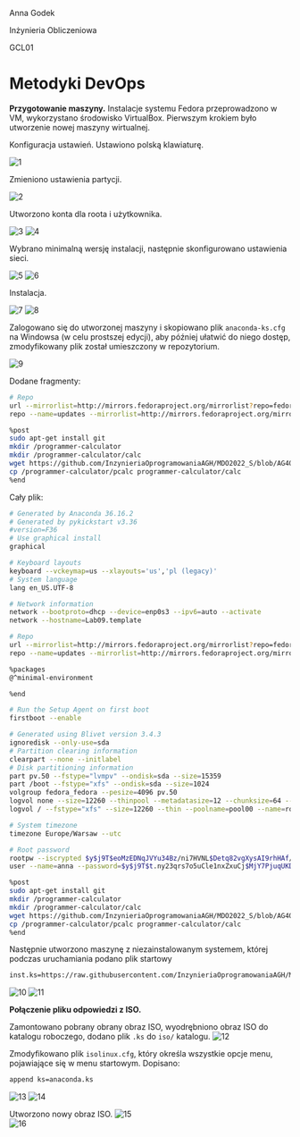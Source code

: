 Anna Godek

Inżynieria Obliczeniowa

GCL01

# Metodyki DevOps

**Przygotowanie maszyny.**
Instalacje systemu Fedora przeprowadzono w VM, wykorzystano środowisko VirtualBox. Pierwszym krokiem było utworzenie nowej maszyny wirtualnej.

Konfiguracja ustawień.
Ustawiono polską klawiaturę.

![1](1.png)


Zmieniono ustawienia partycji.

![2](2.png)

Utworzono konta dla roota i użytkownika.

![3](3.png)
![4](4.png)


Wybrano minimalną wersję instalacji, następnie skonfigurowano ustawienia sieci.

![5](5.png)
![6](6.png)


Instalacja.

![7](7.png)
![8](8.png)  


Zalogowano się do utworzonej maszyny i skopiowano plik `anaconda-ks.cfg` na Windowsa (w celu prostszej edycji), aby później ułatwić do niego dostęp, zmodyfikowany plik został umieszczony w repozytorium.

![9](9.png)


Dodane fragmenty: 
```bash
# Repo
url --mirrorlist=http://mirrors.fedoraproject.org/mirrorlist?repo=fedora-$releasever&arch=x86_64
repo --name=updates --mirrorlist=http://mirrors.fedoraproject.org/mirrorlist?repo=updates-released-f$releasever&arch=x86_64
```
```bash
%post
sudo apt-get install git
mkdir /programmer-calculator
mkdir /programmer-calculator/calc
wget https://github.com/InzynieriaOprogramowaniaAGH/MDO2022_S/blob/AG401570/INO/GCL01/AG401570/Lab09/pcalc -P /programmer-calculator
cp /programmer-calculator/pcalc programmer-calculator/calc
%end
```
Cały plik: 
```bash
# Generated by Anaconda 36.16.2
# Generated by pykickstart v3.36
#version=F36
# Use graphical install
graphical

# Keyboard layouts
keyboard --vckeymap=us --xlayouts='us','pl (legacy)'
# System language
lang en_US.UTF-8

# Network information
network --bootproto=dhcp --device=enp0s3 --ipv6=auto --activate
network --hostname=Lab09.template

# Repo
url --mirrorlist=http://mirrors.fedoraproject.org/mirrorlist?repo=fedora-$releasever&arch=x86_64
repo --name=updates --mirrorlist=http://mirrors.fedoraproject.org/mirrorlist?repo=updates-released-f$releasever&arch=x86_64

%packages
@^minimal-environment

%end

# Run the Setup Agent on first boot
firstboot --enable

# Generated using Blivet version 3.4.3
ignoredisk --only-use=sda
# Partition clearing information
clearpart --none --initlabel
# Disk partitioning information
part pv.50 --fstype="lvmpv" --ondisk=sda --size=15359
part /boot --fstype="xfs" --ondisk=sda --size=1024
volgroup fedora_fedora --pesize=4096 pv.50
logvol none --size=12260 --thinpool --metadatasize=12 --chunksize=64 --name=pool00 --vgname=fedora_fedora
logvol / --fstype="xfs" --size=12260 --thin --poolname=pool00 --name=root --vgname=fedora_fedora

# System timezone
timezone Europe/Warsaw --utc

# Root password
rootpw --iscrypted $y$j9T$eoMzEDNqJVYu34Bz/ni7HVNL$Detq82vgXysAI9rhHAf/BnqgnFqAOXhGrONln0zqi14
user --name=anna --password=$y$j9T$t.ny23qrs7o5uCle1nxZxuCj$MjY7PjuqUKDJ4blCfqP/ImmlsuKO4oRbjVTq1y1TGJ7 --iscrypted --gecos="Anna"

%post
sudo apt-get install git
mkdir /programmer-calculator
mkdir /programmer-calculator/calc
wget https://github.com/InzynieriaOprogramowaniaAGH/MDO2022_S/blob/AG401570/INO/GCL01/AG401570/Lab09/pcalc -P /programmer-calculator
cp /programmer-calculator/pcalc programmer-calculator/calc
%end
```

Następnie utworzono maszynę z niezainstalowanym systemem, której podczas uruchamiania podano plik startowy
```bash
inst.ks=https://raw.githubusercontent.com/InzynieriaOprogramowaniaAGH/MDO2022_S/AG401570/INO/GCL01/AG401570/Lab09/anaconda.ks
```
![10](10.png)
![11](11.png) 


**Połączenie pliku odpowiedzi z ISO.**

Zamontowano pobrany obrany obraz ISO, wyodrębniono obraz ISO do katalogu roboczego, dodano plik `.ks` do `iso/` katalogu.
![12](12.png)
 
Zmodyfikowano plik `isolinux.cfg`, który określa wszystkie opcje menu, pojawiające się w menu startowym. Dopisano:
```bash
append ks=anaconda.ks
```
![13](13.png)
![14](14.png)
 
Utworzono nowy obraz ISO.
![15](15.png)  
![16](16.png) 

